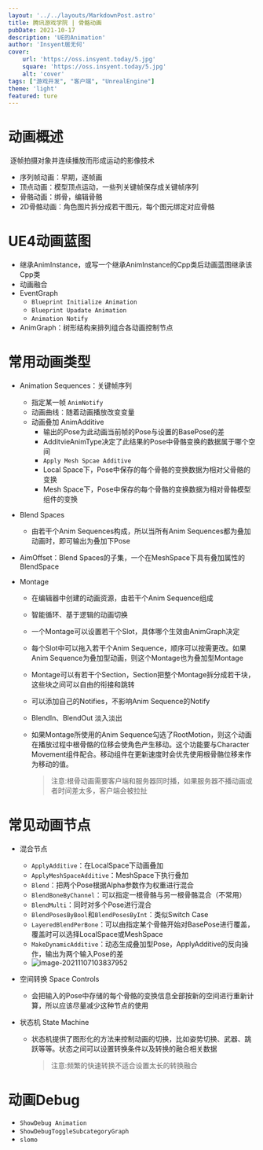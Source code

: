 ```yaml
---
layout: '../../layouts/MarkdownPost.astro'
title: 腾讯游戏学院 | 骨骼动画
pubDate: 2021-10-17
description: 'UE的Animation'
author: 'Insyent居无何'
cover:
    url: 'https://oss.insyent.today/5.jpg'
    square: 'https://oss.insyent.today/5.jpg'
    alt: 'cover'
tags: ["游戏开发", "客户端", "UnrealEngine"]
theme: 'light'
featured: ture
---
```


# 动画概述

​	逐帧拍摄对象并连续播放而形成运动的影像技术

- 序列帧动画：早期，逐帧画
- 顶点动画：模型顶点运动，一些列关键帧保存成关键帧序列
- 骨骼动画：绑骨，编辑骨骼
- 2D骨骼动画：角色图片拆分成若干图元，每个图元绑定对应骨骼

# UE4动画蓝图

- 继承AnimInstance，或写一个继承AnimInstance的Cpp类后动画蓝图继承该Cpp类
- 动画融合
- EventGraph
  - `Blueprint Initialize Animation`
  - `Blueprint Upadate Animation`
  - `Animation Notify`
- AnimGraph：树形结构来排列组合各动画控制节点

# 常用动画类型

- Animation Sequences：关键帧序列
  - 指定某一帧 `AnimNotify`
  - 动画曲线：随着动画播放改变变量
  - 动画叠加 AnimAdditive
    - 输出的Pose为此动画当前帧的Pose与设置的BasePose的差
    - AdditvieAnimType决定了此结果的Pose中骨骼变换的数据属于哪个空间
    - `Apply Mesh Spcae Additive`
    - Local Space下，Pose中保存的每个骨骼的变换数据为相对父骨骼的变换
    - Mesh Space下，Pose中保存的每个骨骼的变换数据为相对骨骼模型组件的变换

- Blend Spaces
  - 由若干个Anim Sequences构成，所以当所有Anim Sequences都为叠加动画时，即可输出为叠加下Pose

- AimOffset：Blend Spaces的子集，一个在MeshSpace下具有叠加属性的BlendSpace

- Montage

  - 在编辑器中创建的动画资源，由若干个Anim Sequence组成

  - 智能循环、基于逻辑的动画切换

  - 一个Montage可以设置若干个Slot，具体哪个生效由AnimGraph决定

  - 每个Slot中可以拖入若干个Anim Sequence，顺序可以按需更改。如果Anim Sequence为叠加型动画，则这个Montage也为叠加型Montage

  - Montage可以有若干个Section，Section把整个Montage拆分成若干块，这些块之间可以自由的衔接和跳转

  - 可以添加自己的Notifies，不影响Anim Sequence的Notify

  - BlendIn、BlendOut 淡入淡出

  - 如果Montage所使用的Anim Sequence勾选了RootMotion，则这个动画在播放过程中根骨骼的位移会使角色产生移动。这个功能要与Character Movement组件配合。移动组件在更新速度时会优先使用根骨骼位移来作为移动的值。

    > 注意:根骨动画需要客户端和服务器同时播，如果服务器不播动画或者时间差太多，客户端会被拉扯

# 常见动画节点

- 混合节点

  - `ApplyAdditive`：在LocalSpace下动画叠加
  - `ApplyMeshSpaceAdditive`：MeshSpace下执行叠加
  - `Blend`：把两个Pose根据Alpha参数作为权重进行混合
  - `BlendBoneByChannel`：可以指定一根骨骼与另一根骨骼混合（不常用）
  - `BlendMulti`：同时对多个Pose进行混合
  - `BlendPosesByBool`和`BlendPosesByInt`：类似Switch Case
  - `LayeredBlendPerBone`：可以由指定某个骨骼开始对BasePose进行覆盖，覆盖时可以选择LocalSpace或MeshSpace
  - `MakeDynamicAdditive`：动态生成叠加型Pose，ApplyAdditive的反向操作，输出为两个输入Pose的差
  - ![image-20211107103837952](C:\Users\10499\AppData\Roaming\Typora\typora-user-images\image-20211107103837952.png)

- 空间转换 Space Controls

  - 会把输入的Pose中存储的每个骨骼的变换信息全部按新的空间进行重新计算，所以应该尽量减少这种节点的使用

- 状态机 State Machine

  - 状态机提供了图形化的方法来控制动画的切换，比如姿势切换、武器、跳跃等等。状态之间可以设置转换条件以及转换的融合相关数据

    > 注意:频繁的快速转换不适合设置太长的转换融合

# 动画Debug

- `ShowDebug Animation`
- `ShowDebugToggleSubcategoryGraph`
- `slomo`
